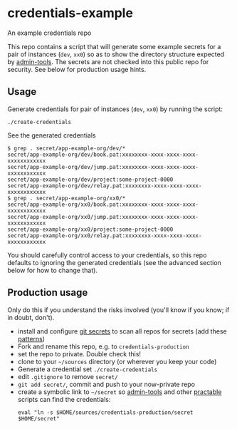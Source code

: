 # credentials-example
An example credentials repo

This repo contains a script that will generate some example secrets for a pair of instances (`dev`, `xx0`) so as to show the directory structure expected by [admin-tools](https://github.com/practable/admin-tools). The secrets are not checked into this public repo for security. See below for production usage hints.


## Usage

Generate credentials for pair of instances (`dev`, `xx0`) by running the script:

`./create-credentials`

See the generated credentials 

```
$ grep . secret/app-example-org/dev/* 
secret/app-example-org/dev/book.pat:xxxxxxxx-xxxx-xxxx-xxxx-xxxxxxxxxxxx
secret/app-example-org/dev/jump.pat:xxxxxxxx-xxxx-xxxx-xxxx-xxxxxxxxxxxx
secret/app-example-org/dev/project:some-project-0000
secret/app-example-org/dev/relay.pat:xxxxxxxx-xxxx-xxxx-xxxx-xxxxxxxxxxxx
$ grep . secret/app-example-org/xx0/*
secret/app-example-org/xx0/book.pat:xxxxxxxx-xxxx-xxxx-xxxx-xxxxxxxxxxxx
secret/app-example-org/xx0/jump.pat:xxxxxxxx-xxxx-xxxx-xxxx-xxxxxxxxxxxx
secret/app-example-org/xx0/project:some-project-0000
secret/app-example-org/xx0/relay.pat:xxxxxxxx-xxxx-xxxx-xxxx-xxxxxxxxxxxx
```

You should carefully control access to your credentials, so this repo defaults to ignoring the generated credentials (see the advanced section below for how to change that). 

## Production usage

 Only do this if you understand the risks involved (you'll know if you know; if in doubt, don't). 
 
- install and configure [git secrets](https://github.com/msalemcode/git-secrets) to scan all repos for secrets (add these [patterns](https://github.com/timdrysdale/git-secrets-patterns))
- Fork and rename this repo, e.g. to `credentials-production` 
- set the repo to private. Double check this!
- clone to your `~/sources` directory (or wherever you keep your code)
- Generate a credential set `./create-credentials`
- edit `.gitignore` to remove `secret/`
- `git add secret/`, commit and push to your now-private repo
- create a symbolic link to `~/secret` so [admin-tools](https://github.com/practable/admin-tools) and other [practable](https://github.com/practable) scripts can find the credentials:
  ```
  eval "ln -s $HOME/sources/credentials-production/secret $HOME/secret" 
  ```




